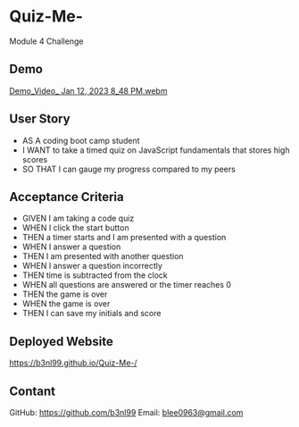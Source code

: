 # Quiz-Me-
Module 4 Challenge 

## Demo
[Demo_Video_ Jan 12, 2023 8_48 PM.webm](https://user-images.githubusercontent.com/113658138/212240065-d1043706-34c6-4bb4-974b-755615fb20ee.webm)

## User Story
- AS A coding boot camp student
- I WANT to take a timed quiz on JavaScript fundamentals that stores high scores
- SO THAT I can gauge my progress compared to my peers

## Acceptance Criteria
- GIVEN I am taking a code quiz
- WHEN I click the start button
- THEN a timer starts and I am presented with a question
- WHEN I answer a question
- THEN I am presented with another question
- WHEN I answer a question incorrectly
- THEN time is subtracted from the clock
- WHEN all questions are answered or the timer reaches 0
- THEN the game is over
- WHEN the game is over
- THEN I can save my initials and score

## Deployed Website
https://b3nl99.github.io/Quiz-Me-/

## Contant
GitHub: https://github.com/b3nl99
Email: blee0963@gmail.com
